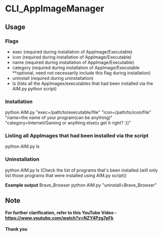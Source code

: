 # CLI_AppImageManager

## Usage

### Flags

* exec (required during installation of AppImage/Executable)
* icon (required during installation of AppImage/Executable)
* name (required during installation of AppImage/Executable)
* category (required during installation of AppImage/Executable **optional, need not necessarily include this flag during installation)
* uninstall (required during uninstallation)
* ls (lists all the AppImages/executables that had been installed via the AIM.py python script)

### Installation
python AIM.py "exec=/path/to/executable/file" "icon=/path/to/icon/file" "name=the name of your program(can be anything)" "category=Internet/Gaming or anything else(u get it right? :))"


### Listing all AppImages that had been installed via the script
python AIM.py ls


### Uninstallation
python AIM.py ls
(Check the list of programs that's been installed (will only list those programs that were installed using AIM.py script))


**Example output**
Brave_Browser
python AIM.py "uninstall=Brave_Browser"


## Note
**For further clarification, refer to this YouTube Video - https://www.youtube.com/watch?v=NZY4Pzg7pFk**

#### Thank you


